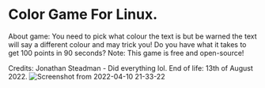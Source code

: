 # Color Game For Linux.
About game:
You need to pick what colour the text is but be warned the text will say a different colour and may trick you! Do you have what it takes to get 100 points in 90 seconds? 
Note: This game is free and open-source!

Credits:
Jonathan Steadman - Did everything lol.
End of life: 13th of August 2022.
![Screenshot from 2022-04-10 21-33-22](https://user-images.githubusercontent.com/52569279/162638640-4e6c58d8-096f-47d5-a021-615035e6f7ec.png)
